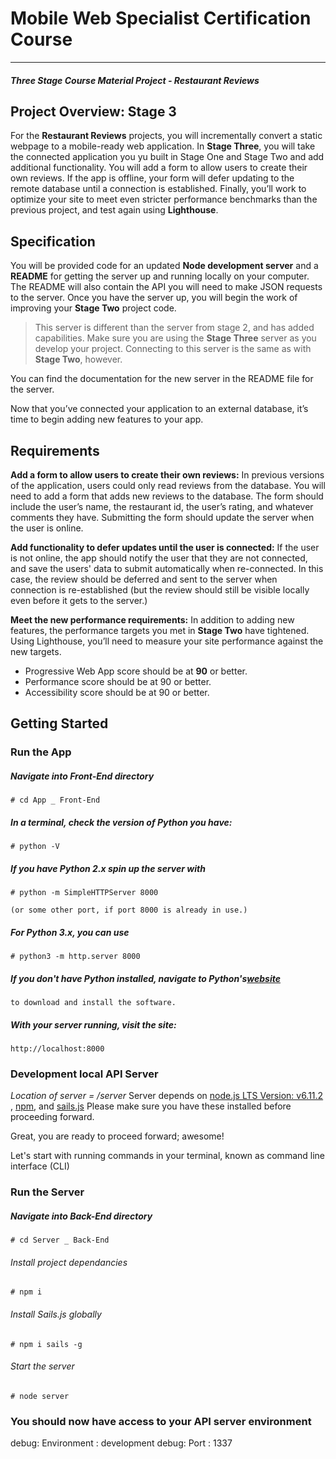 # Mobile Web Specialist Certification Course
---
#### _Three Stage Course Material Project - Restaurant Reviews_

## Project Overview: Stage 3

For the **Restaurant Reviews** projects, you will incrementally convert a static webpage to a mobile-ready web application. In **Stage Three**, you will take the connected application you yu built in Stage One and Stage Two and add additional functionality. You will add a form to allow users to create their own reviews. If the app is offline, your form will defer updating to the remote database until a connection is established. Finally, you’ll work to optimize your site to meet even stricter performance benchmarks than the previous project, and test again using **Lighthouse**.

## Specification

You will be provided code for an updated **Node development server** and a **README** for getting the server up and running locally on your computer. The README will also contain the API you will need to make JSON requests to the server. Once you have the server up, you will begin the work of improving your **Stage Two** project code.

>This server is different than the server from stage 2, and has added capabilities. Make sure you are using the **Stage Three** server as you develop your project. Connecting to this server is the same as with **Stage Two**, however.

You can find the documentation for the new server in the README file for the server.

Now that you’ve connected your application to an external database, it’s time to begin adding new features to your app.

## Requirements

**Add a form to allow users to create their own reviews:** In previous versions of the application, users could only read reviews from the database. You will need to add a form that adds new reviews to the database. The form should include the user’s name, the restaurant id, the user’s rating, and whatever comments they have. Submitting the form should update the server when the user is online.

**Add functionality to defer updates until the user is connected:** If the user is not online, the app should notify the user that they are not connected, and save the users' data to submit automatically when re-connected. In this case, the review should be deferred and sent to the server when connection is re-established (but the review should still be visible locally even before it gets to the server.)

**Meet the new performance requirements:** In addition to adding new features, the performance targets you met in **Stage Two** have tightened. Using Lighthouse, you’ll need to measure your site performance against the new targets.

* Progressive Web App score should be at **90** or better.
* Performance score should be at 90 or better.
* Accessibility score should be at 90 or better.

## Getting Started

### Run the App
##### Navigate into Front-End directory
```
# cd App _ Front-End
```
##### In a terminal, check the version of Python you have:
```
# python -V
```
##### If you have Python 2.x spin up the server with
```
# python -m SimpleHTTPServer 8000
```
`(or some other port, if port 8000 is already in use.)`
##### For Python 3.x, you can use
```
# python3 -m http.server 8000
```
##### If you don't have Python installed, navigate to Python's[website](https://www.python.org/)
`to download and install the software.`

##### With your server running, visit the site:
```
http://localhost:8000
```
### Development local API Server
_Location of server = /server_
Server depends on [node.js LTS Version: v6.11.2 ](https://nodejs.org/en/download/), [npm](https://www.npmjs.com/get-npm), and [sails.js](http://sailsjs.com/)
Please make sure you have these installed before proceeding forward.

Great, you are ready to proceed forward; awesome!

Let's start with running commands in your terminal, known as command line interface (CLI)

### Run the Server
##### Navigate into Back-End directory
```
# cd Server _ Back-End
```
###### Install project dependancies
```Install project dependancies
# npm i
```
###### Install Sails.js globally
```Install sails global
# npm i sails -g
```
###### Start the server
```Start server
# node server
```
### You should now have access to your API server environment
debug: Environment : development
debug: Port        : 1337
